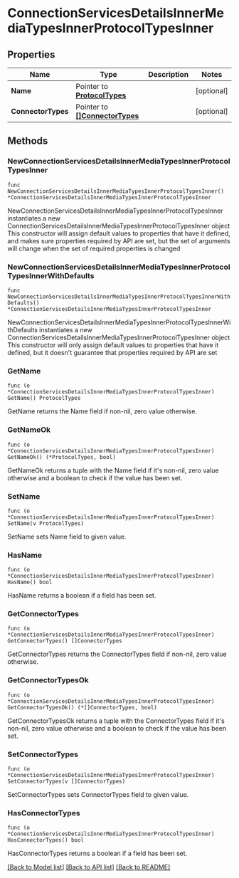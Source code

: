# ConnectionServicesDetailsInnerMediaTypesInnerProtocolTypesInner

## Properties

Name | Type | Description | Notes
------------ | ------------- | ------------- | -------------
**Name** | Pointer to [**ProtocolTypes**](ProtocolTypes.md) |  | [optional] 
**ConnectorTypes** | Pointer to [**[]ConnectorTypes**](ConnectorTypes.md) |  | [optional] 

## Methods

### NewConnectionServicesDetailsInnerMediaTypesInnerProtocolTypesInner

`func NewConnectionServicesDetailsInnerMediaTypesInnerProtocolTypesInner() *ConnectionServicesDetailsInnerMediaTypesInnerProtocolTypesInner`

NewConnectionServicesDetailsInnerMediaTypesInnerProtocolTypesInner instantiates a new ConnectionServicesDetailsInnerMediaTypesInnerProtocolTypesInner object
This constructor will assign default values to properties that have it defined,
and makes sure properties required by API are set, but the set of arguments
will change when the set of required properties is changed

### NewConnectionServicesDetailsInnerMediaTypesInnerProtocolTypesInnerWithDefaults

`func NewConnectionServicesDetailsInnerMediaTypesInnerProtocolTypesInnerWithDefaults() *ConnectionServicesDetailsInnerMediaTypesInnerProtocolTypesInner`

NewConnectionServicesDetailsInnerMediaTypesInnerProtocolTypesInnerWithDefaults instantiates a new ConnectionServicesDetailsInnerMediaTypesInnerProtocolTypesInner object
This constructor will only assign default values to properties that have it defined,
but it doesn't guarantee that properties required by API are set

### GetName

`func (o *ConnectionServicesDetailsInnerMediaTypesInnerProtocolTypesInner) GetName() ProtocolTypes`

GetName returns the Name field if non-nil, zero value otherwise.

### GetNameOk

`func (o *ConnectionServicesDetailsInnerMediaTypesInnerProtocolTypesInner) GetNameOk() (*ProtocolTypes, bool)`

GetNameOk returns a tuple with the Name field if it's non-nil, zero value otherwise
and a boolean to check if the value has been set.

### SetName

`func (o *ConnectionServicesDetailsInnerMediaTypesInnerProtocolTypesInner) SetName(v ProtocolTypes)`

SetName sets Name field to given value.

### HasName

`func (o *ConnectionServicesDetailsInnerMediaTypesInnerProtocolTypesInner) HasName() bool`

HasName returns a boolean if a field has been set.

### GetConnectorTypes

`func (o *ConnectionServicesDetailsInnerMediaTypesInnerProtocolTypesInner) GetConnectorTypes() []ConnectorTypes`

GetConnectorTypes returns the ConnectorTypes field if non-nil, zero value otherwise.

### GetConnectorTypesOk

`func (o *ConnectionServicesDetailsInnerMediaTypesInnerProtocolTypesInner) GetConnectorTypesOk() (*[]ConnectorTypes, bool)`

GetConnectorTypesOk returns a tuple with the ConnectorTypes field if it's non-nil, zero value otherwise
and a boolean to check if the value has been set.

### SetConnectorTypes

`func (o *ConnectionServicesDetailsInnerMediaTypesInnerProtocolTypesInner) SetConnectorTypes(v []ConnectorTypes)`

SetConnectorTypes sets ConnectorTypes field to given value.

### HasConnectorTypes

`func (o *ConnectionServicesDetailsInnerMediaTypesInnerProtocolTypesInner) HasConnectorTypes() bool`

HasConnectorTypes returns a boolean if a field has been set.


[[Back to Model list]](../README.md#documentation-for-models) [[Back to API list]](../README.md#documentation-for-api-endpoints) [[Back to README]](../README.md)


